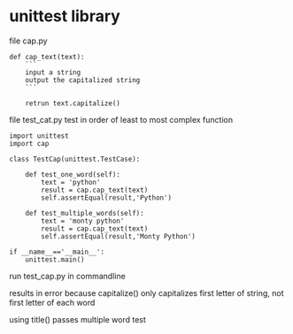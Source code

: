 # unittest library

file cap.py
```
def cap_text(text):
	```
	input a string
	output the capitalized string
	```

	retrun text.capitalize()
```

file test_cat.py
test in order of least to most complex function
```
import unittest
import cap

class TestCap(unittest.TestCase):
	
	def test_one_word(self):
		text = 'python'
		result = cap.cap_text(text)
		self.assertEqual(result,'Python')

	def test_multiple_words(self):
		text = 'monty python'
		result = cap.cap_text(text)
		self.assertEqual(result,'Monty Python')

if __name__=='__main__':
	unittest.main()

```

run test_cap.py in commandline

results in error because capitalize() only capitalizes first letter of string,
not first letter of each word

using title() passes multiple word test